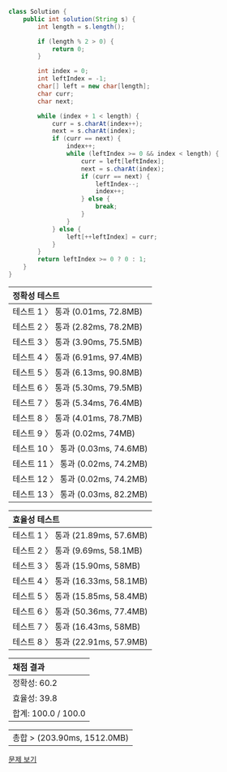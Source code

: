 ```java
class Solution {
    public int solution(String s) {
        int length = s.length();

        if (length % 2 > 0) {
            return 0;
        }

        int index = 0;
        int leftIndex = -1;
        char[] left = new char[length];
        char curr;
        char next;

        while (index + 1 < length) {
            curr = s.charAt(index++);
            next = s.charAt(index);
            if (curr == next) {
                index++;
                while (leftIndex >= 0 && index < length) {
                    curr = left[leftIndex];
                    next = s.charAt(index);
                    if (curr == next) {
                        leftIndex--;
                        index++;
                    } else {
                        break;
                    }
                }
            } else {
                left[++leftIndex] = curr;
            }
        }
        return leftIndex >= 0 ? 0 : 1;
    }
}
```
 | 정확성 테스트 |
 |  :-  |
 | 테스트 1 〉 통과 (0.01ms, 72.8MB) |
 | 테스트 2 〉 통과 (2.82ms, 78.2MB) |
 | 테스트 3 〉 통과 (3.90ms, 75.5MB) |
 | 테스트 4 〉 통과 (6.91ms, 97.4MB) |
 | 테스트 5 〉 통과 (6.13ms, 90.8MB) |
 | 테스트 6 〉 통과 (5.30ms, 79.5MB) |
 | 테스트 7 〉 통과 (5.34ms, 76.4MB) |
 | 테스트 8 〉 통과 (4.01ms, 78.7MB) |
 | 테스트 9 〉 통과 (0.02ms, 74MB) |
 | 테스트 10 〉 통과 (0.03ms, 74.6MB) |
 | 테스트 11 〉 통과 (0.02ms, 74.2MB) |
 | 테스트 12 〉 통과 (0.02ms, 74.2MB) |
 | 테스트 13 〉 통과 (0.03ms, 82.2MB) |

 | 효율성 테스트 |
 | :- |
 | 테스트 1 〉 통과 (21.89ms, 57.6MB) |
 | 테스트 2 〉 통과 (9.69ms, 58.1MB) |
 | 테스트 3 〉 통과 (15.90ms, 58MB) |
 | 테스트 4 〉 통과 (16.33ms, 58.1MB) |
 | 테스트 5 〉 통과 (15.85ms, 58.4MB) |
 | 테스트 6 〉 통과 (50.36ms, 77.4MB) |
 | 테스트 7 〉 통과 (16.43ms, 58MB) |
 | 테스트 8 〉 통과 (22.91ms, 57.9MB) |

 | 채점 결과 |
 | :- |
 | 정확성: 60.2 |
 | 효율성: 39.8 |
 | 합계: 100.0 / 100.0 |

 ||
 | :- |
 | 총합 > (203.90ms, 1512.0MB) |

[문제 보기](https://programmers.co.kr/learn/courses/30/lessons/12973?language=java)